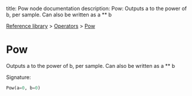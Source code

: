 title: Pow node documentation
description: Pow: Outputs a to the power of b, per sample. Can also be written as a ** b

[Reference library](../../index.md) > [Operators](../index.md) > [Pow](index.md)

# Pow

Outputs a to the power of b, per sample. Can also be written as a ** b

Signature:
```python
Pow(a=0, b=0)
```
